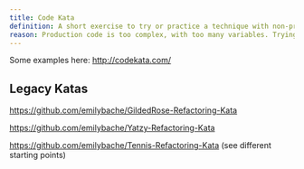 ```yaml
---
title: Code Kata
definition: A short exercise to try or practice a technique with non-production code.
reason: Production code is too complex, with too many variables. Trying out an idea, you don't know if you're having trouble because the technique isn't working, or it's just a difficult part of your production code. Code katas allow you to do a familiar exercise with an unfamiliar technique.
---
```


Some examples here: <http://codekata.com/>

## Legacy Katas

<https://github.com/emilybache/GildedRose-Refactoring-Kata>

<https://github.com/emilybache/Yatzy-Refactoring-Kata>

<https://github.com/emilybache/Tennis-Refactoring-Kata> (see different starting points)
